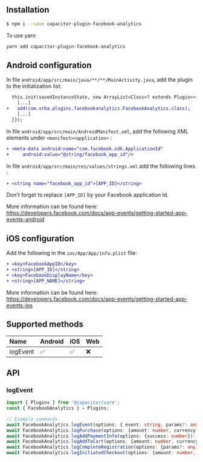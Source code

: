 ## Installation

```bash
$ npm i --save capacitor-plugin-facebook-analytics
```

To use yarn

```bash
yarn add capacitor-plugin-facebook-analytics
```

## Android configuration

In file `android/app/src/main/java/**/**/MainActivity.java`, add the plugin to the initialization list:

```diff
  this.init(savedInstanceState, new ArrayList<Class<? extends Plugin>>() {{
    [...]
+   add(com.vrba.plugins.facebookanalytics.FacebookAnalytics.class);
    [...]
  }});
```

In file `android/app/src/main/AndroidManifest.xml`, add the following XML elements under `<manifest><application>` :

```diff
+ <meta-data android:name="com.facebook.sdk.ApplicationId"
+     android:value="@string/facebook_app_id"/>
```

In file `android/app/src/main/res/values/strings.xml` add the following lines :

```diff
+ <string name="facebook_app_id">[APP_ID]</string>
```

Don't forget to replace `[APP_ID]` by your Facebook application Id.

More information can be found here: https://developers.facebook.com/docs/app-events/getting-started-app-events-android

## iOS configuration

Add the following in the `ios/App/App/info.plist` file:

```diff
+ <key>FacebookAppID</key>
+ <string>[APP_ID]</string>
+ <key>FacebookDisplayName</key>
+ <string>[APP_NAME]</string>
```

More information can be found here: https://developers.facebook.com/docs/app-events/getting-started-app-events-ios

## Supported methods

| Name     | Android | iOS | Web |
| :------- | :------ | :-- | :-- |
| logEvent | ✅      | ✅  | ❌  |

## API

### logEvent

```ts
import { Plugins } from '@capacitor/core';
const { FacebookAnalytics } = Plugins;

// Example commands.
await FacebookAnalytics.logEvent(options: { event: string, params?: any }): Promise<string>;
await FacebookAnalytics.logPurchase(options: {amount: number, currency: string, params: any}): Promise<string>;
await FacebookAnalytics.logAddPaymentInfo(options: {success: number}): Promise<string>;
await FacebookAnalytics.logAddToCart(options: {amount: number, currency: string, params?: any}): Promise<string>;
await FacebookAnalytics.logCompleteRegistration(options: {params?: any}): Promise<string>;
await FacebookAnalytics.logInitiatedCheckout(options: {amount: number, params?: any}): Promise<string>;
```
